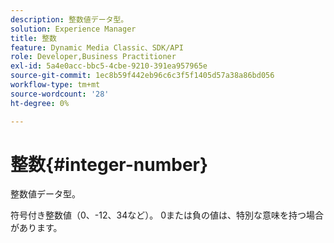```yaml
---
description: 整数値データ型。
solution: Experience Manager
title: 整数
feature: Dynamic Media Classic、SDK/API
role: Developer,Business Practitioner
exl-id: 5a4e0acc-bbc5-4cbe-9210-391ea957965e
source-git-commit: 1ec8b59f442eb96c6c3f5f1405d57a38a86bd056
workflow-type: tm+mt
source-wordcount: '28'
ht-degree: 0%

---
```


# 整数{#integer-number}

整数値データ型。

符号付き整数値（0、-12、34など）。 0または負の値は、特別な意味を持つ場合があります。
